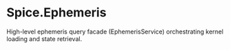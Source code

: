 # Spice.Ephemeris
High-level ephemeris query facade (EphemerisService) orchestrating kernel loading and state retrieval.
